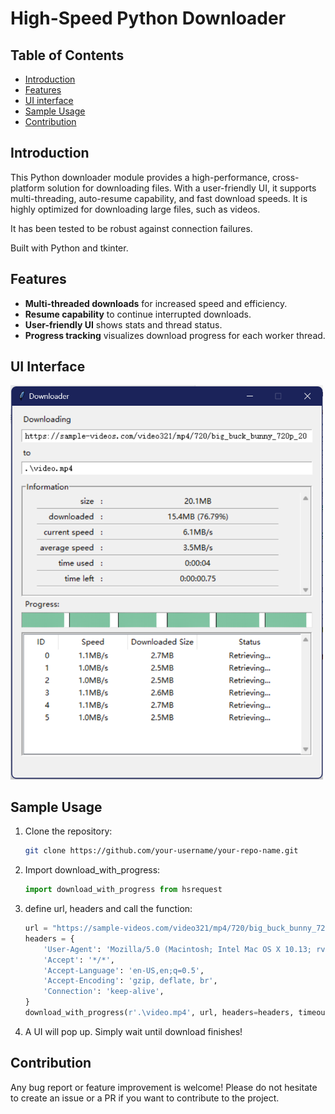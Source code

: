 # High-Speed Python Downloader

## Table of Contents
- [Introduction](#introduction)
- [Features](#features)
- [UI interface](#ui-interface)
- [Sample Usage](#sample-usage)
- [Contribution](#contribution)

## Introduction
This Python downloader module provides a high-performance, cross-platform solution for downloading files. With a user-friendly UI, it supports multi-threading, auto-resume capability, and fast download speeds. It is highly optimized for downloading large files, such as videos.

It has been tested to be robust against connection failures.

Built with Python and tkinter. 

## Features
- **Multi-threaded downloads** for increased speed and efficiency.
- **Resume capability** to continue interrupted downloads. 
- **User-friendly UI** shows stats and thread status.
- **Progress tracking** visualizes download progress for each worker thread.

## UI Interface

<img src="./screenshots/ui.png" alt="UI Screenshot" width="500" />

## Sample Usage
1. Clone the repository:
   ```bash
   git clone https://github.com/your-username/your-repo-name.git
2. Import download_with_progress:
   ```python
   import download_with_progress from hsrequest
3. define url, headers and call the function:
   ```python
   url = "https://sample-videos.com/video321/mp4/720/big_buck_bunny_720p_20mb.mp4"
   headers = {
       'User-Agent': 'Mozilla/5.0 (Macintosh; Intel Mac OS X 10.13; rv:56.0) Gecko/20100101 Firefox/56.0',
       'Accept': '*/*',
       'Accept-Language': 'en-US,en;q=0.5',
       'Accept-Encoding': 'gzip, deflate, br',
       'Connection': 'keep-alive',
   }
   download_with_progress(r'.\video.mp4', url, headers=headers, timeout=10, thread_count=6, method='GET')
4. A UI will pop up. Simply wait until download finishes!

## Contribution
Any bug report or feature improvement is welcome! Please do not hesitate to create an issue or a PR if you want to contribute to the project.
